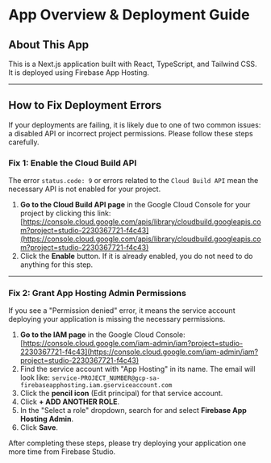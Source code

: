 
# App Overview & Deployment Guide

## About This App

This is a Next.js application built with React, TypeScript, and Tailwind CSS. It is deployed using Firebase App Hosting.

---

## How to Fix Deployment Errors

If your deployments are failing, it is likely due to one of two common issues: a disabled API or incorrect project permissions. Please follow these steps carefully.

### **Fix 1: Enable the Cloud Build API**

The error `status.code: 9` or errors related to the `Cloud Build API` mean the necessary API is not enabled for your project.

1.  **Go to the Cloud Build API page** in the Google Cloud Console for your project by clicking this link:
    [https://console.cloud.google.com/apis/library/cloudbuild.googleapis.com?project=studio-2230367721-f4c43](https://console.cloud.google.com/apis/library/cloudbuild.googleapis.com?project=studio-2230367721-f4c43)
2.  Click the **Enable** button. If it is already enabled, you do not need to do anything for this step.

---

### **Fix 2: Grant App Hosting Admin Permissions**

If you see a "Permission denied" error, it means the service account deploying your application is missing the necessary permissions.

1.  **Go to the IAM page** in the Google Cloud Console:
    [https://console.cloud.google.com/iam-admin/iam?project=studio-2230367721-f4c43](https://console.cloud.google.com/iam-admin/iam?project=studio-2230367721-f4c43)
2.  Find the service account with "App Hosting" in its name. The email will look like:
    `service-PROJECT_NUMBER@gcp-sa-firebaseapphosting.iam.gserviceaccount.com`
3.  Click the **pencil icon** (Edit principal) for that service account.
4.  Click **+ ADD ANOTHER ROLE**.
5.  In the "Select a role" dropdown, search for and select **Firebase App Hosting Admin**.
6.  Click **Save**.

After completing these steps, please try deploying your application one more time from Firebase Studio.
